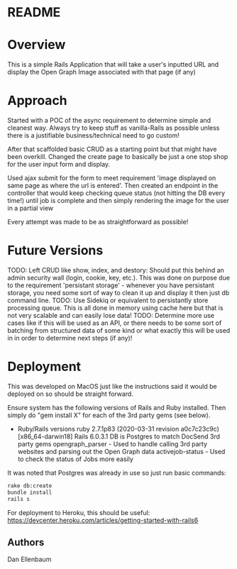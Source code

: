 # README

# Overview
This is a simple Rails Application that will take a user's inputted
URL and display the Open Graph Image associated with that page
(if any)

# Approach
Started with a POC of the async requirement to determine simple
and cleanest way. Always try to keep stuff as vanilla-Rails as possible
unless there is a justifiable business/technical need to go custom!

After that scaffolded basic CRUD as a starting point but that might
have been overkill. Changed the create page to basically be just
a one stop shop for the user input form and display.

Used ajax submit for the form to meet requirement 'image displayed
on same page as where the url is entered'. Then created an
endpoint in the controller that would keep checking queue status
(not hitting the DB every time!) until job is complete and then
simply rendering the image for the user in a partial view

Every attempt was made to be as straightforward as possible!

# Future Versions
TODO: Left CRUD like show, index, and destory: Should put this
 behind an admin security wall (login, cookie, key, etc.). This
 was done on purpose due to the requirement 'persistant storage' -
 whenever you have persistant storage, you need some sort of way
 to clean it up and display it then just db command line.
TODO: Use Sidekiq or equivalent to persistantly store processing
 queue. This is all done in memory using cache here but that is
 not very scalable and can easily lose data!
 TODO: Determine more use cases like if this will be used as an API, or
 there needs to be some sort of batching from structured data of some
 kind or what exactly this will be used in in order to determine
 next steps (if any)!

# Deployment
This was developed on MacOS just like the instructions said it would
be deployed on so should be straight forward. 

Ensure system has the following versions of Rails and
Ruby installed. Then simply do "gem install X" for each of the
3rd party gems (see below).
* Ruby/Rails versions
ruby 2.7.1p83 (2020-03-31 revision a0c7c23c9c) [x86_64-darwin18]
Rails 6.0.3.1
DB is Postgres to match DocSend
3rd party gems
  opengraph_parser - Used to handle calling 3rd party websites and parsing
    out the Open Graph data
  activejob-status - Used to check the status of Jobs more easily

It was noted that Postgres was already in use so just run basic
commands:
```bash
rake db:create
bundle install
rails s
```

For deployment to Heroku, this should be useful:
https://devcenter.heroku.com/articles/getting-started-with-rails6

## Authors
Dan Ellenbaum

